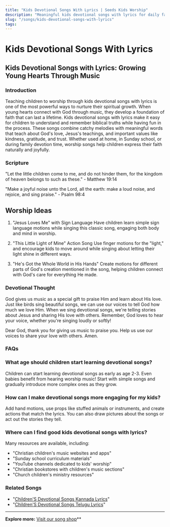 ```yaml
---
title: "Kids Devotional Songs With Lyrics | Seeds Kids Worship"
description: "Meaningful kids devotional songs with lyrics for daily faith building and family worship. Spiritual music resources for children."
slug: "/songs/kids-devotional-songs-with-lyrics"
tags:
---
```


# Kids Devotional Songs With Lyrics

## Kids Devotional Songs with Lyrics: Growing Young Hearts Through Music

### Introduction
Teaching children to worship through kids devotional songs with lyrics is one of the most powerful ways to nurture their spiritual growth. When young hearts connect with God through music, they develop a foundation of faith that can last a lifetime. Kids devotional songs with lyrics make it easy for children to understand and remember biblical truths while having fun in the process. These songs combine catchy melodies with meaningful words that teach about God's love, Jesus's teachings, and important values like kindness, gratitude, and trust. Whether used at home, in Sunday school, or during family devotion time, worship songs help children express their faith naturally and joyfully.

### Scripture
"Let the little children come to me, and do not hinder them, for the kingdom of heaven belongs to such as these." - Matthew 19:14

"Make a joyful noise unto the Lord, all the earth: make a loud noise, and rejoice, and sing praise." - Psalm 98:4

## Worship Ideas
1. "Jesus Loves Me" with Sign Language
Have children learn simple sign language motions while singing this classic song, engaging both body and mind in worship.

2. "This Little Light of Mine" Action Song
Use finger motions for the "light," and encourage kids to move around while singing about letting their light shine in different ways.

3. "He's Got the Whole World in His Hands"
Create motions for different parts of God's creation mentioned in the song, helping children connect with God's care for everything He made.

### Devotional Thought
God gives us music as a special gift to praise Him and learn about His love. Just like birds sing beautiful songs, we can use our voices to tell God how much we love Him. When we sing devotional songs, we're telling stories about Jesus and sharing His love with others. Remember, God loves to hear your voice, whether you're singing loudly or softly!

Dear God, thank you for giving us music to praise you. Help us use our voices to share your love with others. Amen.

### FAQs

### What age should children start learning devotional songs?
Children can start learning devotional songs as early as age 2-3. Even babies benefit from hearing worship music! Start with simple songs and gradually introduce more complex ones as they grow.

### How can I make devotional songs more engaging for my kids?
Add hand motions, use props like stuffed animals or instruments, and create actions that match the lyrics. You can also draw pictures about the songs or act out the stories they tell.

### Where can I find good kids devotional songs with lyrics?
Many resources are available, including:
- "Christian children's music websites and apps"
- "Sunday school curriculum materials"
- "YouTube channels dedicated to kids' worship"
- "Christian bookstores with children's music sections"
- "Church children's ministry resources"

### Related Songs

- "[Children'S Devotional Songs Kannada Lyrics](/songs/children-s-devotional-songs-kannada-lyrics/)"
- "[Children'S Devotional Songs Telugu Lyrics](/songs/children-s-devotional-songs-telugu-lyrics/)"

---

**Explore more:** [Visit our song shop](https://seedskidsworship.com/shop)**

<!-- Schema Markup -->
<script type="application/ld+json">
{
  "@context": "https://schema.org",
  "@type": "MusicRecording",
  "name": "Kids Devotional Songs With Lyrics",
  "byArtist": {
    "@type": "MusicGroup",
    "name": "Seeds Kids Worship"
  },
  "isFamilyFriendly": true,
  "url": "https://seedskidsworship.com/songs/kids-devotional-songs-with-lyrics/"
}
</script>